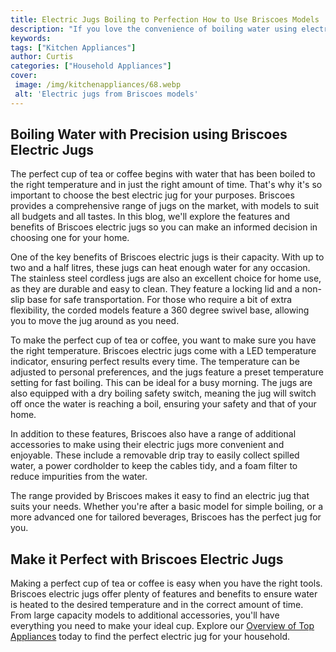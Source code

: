 ```yaml
---
title: Electric Jugs Boiling to Perfection How to Use Briscoes Models
description: "If you love the convenience of boiling water using electric jugs but dont know which model to buy Learn how to use Briscoes Models to achieve boiling perfection"
keywords: 
tags: ["Kitchen Appliances"]
author: Curtis
categories: ["Household Appliances"]
cover: 
 image: /img/kitchenappliances/68.webp
 alt: 'Electric jugs from Briscoes models'
---
```

## Boiling Water with Precision using Briscoes Electric Jugs

The perfect cup of tea or coffee begins with water that has been boiled to the right temperature and in just the right amount of time. That's why it's so important to choose the best electric jug for your purposes. Briscoes provides a comprehensive range of jugs on the market, with models to suit all budgets and all tastes. In this blog, we'll explore the features and benefits of Briscoes electric jugs so you can make an informed decision in choosing one for your home.

One of the key benefits of Briscoes electric jugs is their capacity. With up to two and a half litres, these jugs can heat enough water for any occasion. The stainless steel cordless jugs are also an excellent choice for home use, as they are durable and easy to clean. They feature a locking lid and a non-slip base for safe transportation. For those who require a bit of extra flexibility, the corded models feature a 360 degree swivel base, allowing you to move the jug around as you need.

To make the perfect cup of tea or coffee, you want to make sure you have the right temperature. Briscoes electric jugs come with a LED temperature indicator, ensuring perfect results every time. The temperature can be adjusted to personal preferences, and the jugs feature a preset temperature setting for fast boiling. This can be ideal for a busy morning. The jugs are also equipped with a dry boiling safety switch, meaning the jug will switch off once the water is reaching a boil, ensuring your safety and that of your home.

In addition to these features, Briscoes also have a range of additional accessories to make using their electric jugs more convenient and enjoyable. These include a removable drip tray to easily collect spilled water, a power cordholder to keep the cables tidy, and a foam filter to reduce impurities from the water.

The range provided by Briscoes makes it easy to find an electric jug that suits your needs. Whether you're after a basic model for simple boiling, or a more advanced one for tailored beverages, Briscoes has the perfect jug for you.

## Make it Perfect with Briscoes Electric Jugs

Making a perfect cup of tea or coffee is easy when you have the right tools. Briscoes electric jugs offer plenty of features and benefits to ensure water is heated to the desired temperature and in the correct amount of time. From large capacity models to additional accessories, you'll have everything you need to make your ideal cup. Explore our [Overview of Top Appliances](./pages/appliance-overview) today to find the perfect electric jug for your household.
